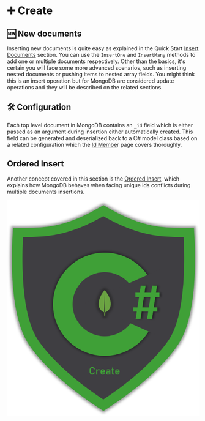 # ➕ Create

## 🆕 New documents

Inserting new documents is quite easy as explained in the Quick Start [Insert Documents](../../getting-started/quick-start/insert-documents.md) section. You can use the `InsertOne` and `InsertMany` methods to add one or multiple documents respectively. Other than the basics, it's certain you will face some more advanced scenarios, such as inserting nested documents or pushing items to nested array fields. You might think this is an insert operation but for MongoDB are considered update operations and they will be described on the related sections.

## 🛠 Configuration

Each top level document in MongoDB contains an `_id` field which is either passed as an argument during insertion either automatically created. This field can be generated and deserialized back to a C\# model class based on a related configuration which the [Id Membe](id-member.md)r page covers thoroughly. 

## Ordered Insert

Another concept covered in this section is the [Ordered Insert](ordered-insert.md), which explains how MongoDB behaves when facing unique ids conflicts during multiple documents insertions.

![Create documents](../../.gitbook/assets/create.png)



